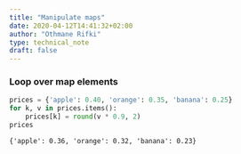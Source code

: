 ```yaml
---
title: "Manipulate maps"
date: 2020-04-12T14:41:32+02:00
author: "Othmane Rifki"
type: technical_note
draft: false
---
```

### Loop over map elements


```python
prices = {'apple': 0.40, 'orange': 0.35, 'banana': 0.25}
for k, v in prices.items():
    prices[k] = round(v * 0.9, 2)
prices
```




    {'apple': 0.36, 'orange': 0.32, 'banana': 0.23}


